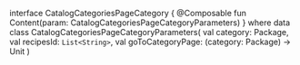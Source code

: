 interface CatalogCategoriesPageCategory {
@Composable
fun Content(param: CatalogCategoriesPageCategoryParameters)
}
where
data class CatalogCategoriesPageCategoryParameters(
val category: Package,
val recipesId: `List<String>`,
val goToCategoryPage: (category: Package) -> Unit
)
